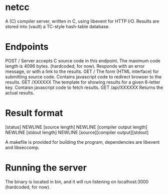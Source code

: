 # netcc
A (C) compiler server, written in C, using libevent for HTTP I/O.
Results are stored into (vault) a TC-style hash-table database.

# Endpoints
POST /              Server accepts C source code in this endpoint. The maximum code length is 4096 bytes. (hardcoded, for now). Responds with an error message, or with a link to the results.
GET /               The form (HTML interface) for submitting source code. Contains javascript code to redirect browser to the results.
GET /XXXXXX         The template for showing results for a given 6-letter key. Contaisn javascript code to fetch results.
GET /api/XXXXXX     Returns the actual results.

# Result format
[status] NEWLINE [source length] NEWLINE [compiler output length] NEWLINE [stdout length] NEWLINE
[source][compiler output][stdout]

A makefile is provided for building the program, dependencies are libevent and libseccomp.

# Running the server
The binary is located in bin, and it will run listening on localhost:3000 (hardcoded, for now).
